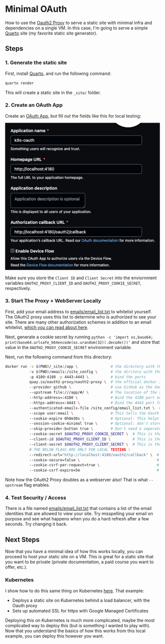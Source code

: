 # Minimal OAuth

How to use the [Oauth2 Proxy](https://oauth2-proxy.github.io/oauth2-proxy/docs/) to serve a static site with minimal infra and dependencies on a single VM.  In this case, I'm going to serve a simple [Quarto](https://quarto.org/) site (my favorite static site generator).


## Steps

### 1. Generate the static site

First, install [Quarto](https://quarto.org/), and run the following command:

```bash
quarto render
```

This will create a static site in the `_site/` folder.

### 2. Create an OAuth App

Create an [OAuth App](https://github.com/settings/applications/new), but fill out the fields like this for local testing:

![](local_app.png)

Make sure you store the `Client ID` and `Client Secret` into the enviornment variables `OAUTH2_PROXY_CLIENT_ID` and `OAUTH2_PROXY_COOKIE_SECRET`, respectively.

### 3. Start The Proxy + WebServer Locally

First, add your email address to [emails/email_list.txt](./emails/email_list.txt) to whitelist yourself.  The OAuth2 proxy uses this list to determine who is authorized to see your site.  There are many other authorization schemes in addition to an email whitelist, [which you can read about here](https://oauth2-proxy.github.io/oauth2-proxy/docs/configuration/overview).

Next, generate a cookie secret by running `python -c 'import os,base64; print(base64.urlsafe_b64encode(os.urandom(32)).decode())'` and store that value in the `OAUTH2_PROXY_COOKIE_SECRET` environment variable.

Next, run the following command from this directory:

```bash
docker run -v $(PWD)/_site:/app \               # the directory with the static site
           -v $(PWD)/emails:/site_config \      # the dirctory with the email list
           -p 4180:4180 -p 4443:4443 \          # bind the ports
           quay.io/oauth2-proxy/oauth2-proxy \  # the official docker image for Oauth2 proxy
           --provider github \                  # use GitHub as the Oauth provider
           --upstream file:///app/#/ \          # The location of the static site files
           --http-address=:4180 \               # Bind the 4180 port on all interfaces (necessary for Docker)
           --https-address=:4443 \              # Bind the 4443 port for https traffic (we won't be using this when testing locally)
           --authenticated-emails-file /site_config/email_list.txt \  # This is the email whitelist
           --scope user:email \                 # This tells the Oauth provider, which is GitHub to share your email with your app
           --cookie-expire 0h0m30s \            # Optional: This helps the cookie expire more quickly which could be helpful for security
           --session-cookie-minimal true \      # Optional: don't store uncessary info in cookie since we aren't using that
           --skip-provider-button true \        # Don't need a seperate "login with GitHub" screen
           --cookie-secret $OAUTH2_PROXY_COOKIE_SECRET \  # This is the secret you pass, see https://oauth2-proxy.github.io/oauth2-proxy/docs/configuration/overview
           --client-id $OAUTH2_PROXY_CLIENT_ID \          # This is the ID of your Oauth App from GitHub
           --client-secret $OAUTH2_PROXY_CLIENT_SECRET \  # This is the secret of your Oauth App from GitHub
           # THE BELOW FLAGS ARE ONLY FOR LOCAL TESTING \
           --redirect-url="http://localhost:4180/oauth2/callback" \  # this is necessary for local testing only
           --cookie-secure=false \                                   # this is necessary for local testing only
           --cookie-csrf-per-request=true \                          # this is necessary for local testing only
           --cookie-csrf-expire=5m                                   # this is necessary for local testing only
```

Note how the OAuth2 Proxy doubles as a webserver also!  That is what `--upstream` flag enables.


### 4. Test Security / Access

There is a file named [emails/email_list.txt](./emails/email_list.txt) that contains a list of the email identities that are allowed to view your site.  Try misspelling your email on purpose and see what happens when you do a hard refresh after a few seconds.  Try changing it back.


## Next Steps

Now that you have a minimal idea of how this works locally, you can proceed to host your static site on a VM.  This is great for a static site that you want to be private (private documentation, a paid course you want to offer, etc.).  

### Kubernetes

I show how to do this same thing on Kubernetes [here](../README.md).  That example:

- Deploys a static site on Kubernetes behind a load balancer, with the Oauth proxy
- Sets up automated SSL for https with Google Managed Certificates

Deploying this on Kubernetes is much more complicated, maybe the most complicated way to deploy this (but is something I wanted to play with).  Now that you understand the basics of how this works from this local example, you can deploy this however you want. 
